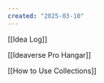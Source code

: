 ```yaml
---
created: "2025-03-10" 
---
```


[[Idea Log]]

[[Ideaverse Pro Hangar]]



[[How to Use Collections]] 


